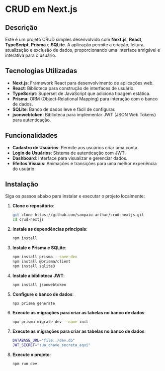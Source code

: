 # CRUD em Next.js

## Descrição

Este é um projeto CRUD simples desenvolvido com **Next.js**, **React**, **TypeScript**, **Prisma** e **SQLite**. A aplicação permite a criação, leitura, atualização e exclusão de dados, proporcionando uma interface amigável e interativa para o usuário.

## Tecnologias Utilizadas

- **Next.js**: Framework React para desenvolvimento de aplicações web.
- **React**: Biblioteca para construção de interfaces de usuário.
- **TypeScript**: Superset de JavaScript que adiciona tipagem estática.
- **Prisma**: ORM (Object-Relational Mapping) para interação com o banco de dados.
- **SQLite**: Banco de dados leve e fácil de configurar.
- **jsonwebtoken**: Biblioteca para implementar JWT (JSON Web Tokens) para autenticação.

## Funcionalidades

- **Cadastro de Usuários**: Permite aos usuários criar uma conta.
- **Login de Usuários**: Sistema de autenticação com JWT.
- **Dashboard**: Interface para visualizar e gerenciar dados.
- **Efeitos Visuais**: Animações e transições para uma melhor experiência do usuário.

## Instalação

Siga os passos abaixo para instalar e executar o projeto localmente:

1. **Clone o repositório**:

   ```bash
   git clone https://github.com/sampaio-arthur/crud-nextjs.git
   cd crud-nextjs

2. **Instale as dependências principais**:

    ```bash
    npm install

3. **Instale o Prisma e SQLite**:

    ```bash
    npm install prisma --save-dev
    npm install @prisma/client
    npm install sqlite3

4. **Instale a biblioteca JWT**:

    ```bash
    npm install jsonwebtoken

5. **Configure o banco de dados**:

    ```bash
    npx prisma generate

6. **Execute as migrações para criar as tabelas no banco de dados**:

    ```bash
    npx prisma migrate dev --name init

7. **Execute as migrações para criar as tabelas no banco de dados**:

    ```bash
    DATABASE_URL="file:./dev.db"
    JWT_SECRET="sua_chave_secreta_aqui"


8. **Execute o projeto**:

    ```bash
    npm run dev